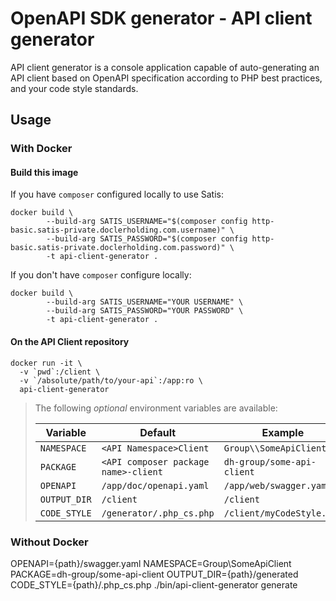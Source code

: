 # OpenAPI SDK generator - API client generator

API client generator is a console application capable of auto-generating an API client based on OpenAPI specification according to PHP best practices, and your code style standards.

## Usage

### With Docker

#### Build this image

If you have `composer` configured locally to use Satis:

    docker build \
            --build-arg SATIS_USERNAME="$(composer config http-basic.satis-private.doclerholding.com.username)" \
            --build-arg SATIS_PASSWORD="$(composer config http-basic.satis-private.doclerholding.com.password)" \
            -t api-client-generator .

If you don't have `composer` configure locally:

    docker build \
            --build-arg SATIS_USERNAME="YOUR USERNAME" \
            --build-arg SATIS_PASSWORD="YOUR PASSWORD" \
            -t api-client-generator .

#### On the API Client repository

    docker run -it \
      -v `pwd`:/client \
      -v `/absolute/path/to/your-api`:/app:ro \
      api-client-generator

> The following _optional_ environment variables are available:
>
> |Variable    |Default                             |Example                    |
> |------------|------------------------------------|---------------------------|
> |`NAMESPACE` |`<API Namespace>Client`             |`Group\\SomeApiClient`     |
> |`PACKAGE`   |`<API composer package name>-client`|`dh-group/some-api-client` |
> |`OPENAPI `  |`/app/doc/openapi.yaml`             |`/app/web/swagger.yaml`    |
> |`OUTPUT_DIR`|`/client`                           |`/client`                  |
> |`CODE_STYLE`|`/generator/.php_cs.php`            |`/client/myCodeStyle.php`  |

### Without Docker

OPENAPI={path}/swagger.yaml NAMESPACE=Group\SomeApiClient PACKAGE=dh-group/some-api-client OUTPUT_DIR={path}/generated CODE_STYLE={path}/.php_cs.php ./bin/api-client-generator generate 
